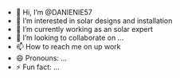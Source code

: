 - 👋 Hi, I’m @DANIENIE57
- 👀 I’m interested in  solar designs and installation
- 🌱 I’m currently working as an solar expert
- 💞️ I’m looking to collaborate on ...
- 📫 How to reach me on up work
- 😄 Pronouns: ...
- ⚡ Fun fact: ...

<!---
DANIENIE57/DANIENIE57 is a ✨ special ✨ repository because its `README.md` (this file) appears on your GitHub profile.
You can click the Preview link to take a look at your changes.
--->
